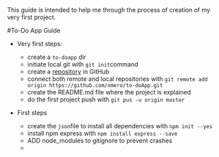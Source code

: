 This guide is intended to help me through the process of creation of my very first project.

#To-Do App Guide

+ Very first steps:
    * create a `to-doapp` dir
    * initiate local git with `git init`command
    * create a [repository](https://github.com/xmero/to-doApp) in GitHub
    * connect both remote and local repositories with `git remote add origin https://github.com/xmero/to-doApp.git`
    * create the README.md file where the project is explained
    * do the first project push with `git pus -u origin master`

+ First steps
    * create the `json`file to install all dependencies with `npm init --yes`
    * install npm express with `npm install express --save` 
    * ADD node_modules to gitignore to prevent crashes
    * 